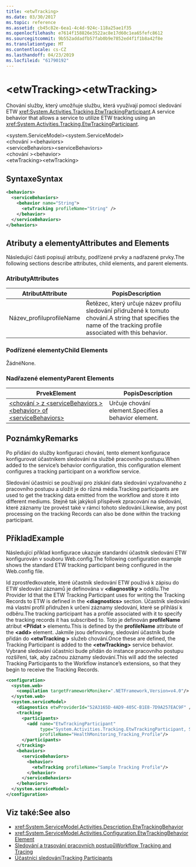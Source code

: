 ```yaml
---
title: <etwTracking>
ms.date: 03/30/2017
ms.topic: reference
ms.assetid: cb45c82e-6ea1-4c4d-924c-118a25ae1f35
ms.openlocfilehash: e7614f158826e3522ac8e17d60c1ea65fefc8612
ms.sourcegitcommit: 9b552addadfb57fab0b9e7852ed4f1f1b8a42f8e
ms.translationtype: MT
ms.contentlocale: cs-CZ
ms.lasthandoff: 04/23/2019
ms.locfileid: "61790192"
---
```

# <a name="etwtracking"></a><span data-ttu-id="0db15-101">\<etwTracking></span><span class="sxs-lookup"><span data-stu-id="0db15-101">\<etwTracking></span></span>
<span data-ttu-id="0db15-102">Chování služby, který umožňuje službu, která využívají pomocí sledování ETW <xref:System.Activities.Tracking.EtwTrackingParticipant>.</span><span class="sxs-lookup"><span data-stu-id="0db15-102">A service behavior that allows a service to utilize ETW tracking using an <xref:System.Activities.Tracking.EtwTrackingParticipant>.</span></span>  
  
<span data-ttu-id="0db15-103">\<system.ServiceModel></span><span class="sxs-lookup"><span data-stu-id="0db15-103">\<system.ServiceModel></span></span>  
<span data-ttu-id="0db15-104">\<chování ></span><span class="sxs-lookup"><span data-stu-id="0db15-104">\<behaviors></span></span>  
<span data-ttu-id="0db15-105">\<serviceBehaviors></span><span class="sxs-lookup"><span data-stu-id="0db15-105">\<serviceBehaviors></span></span>  
<span data-ttu-id="0db15-106">\<chování ></span><span class="sxs-lookup"><span data-stu-id="0db15-106">\<behavior></span></span>  
<span data-ttu-id="0db15-107">\<etwTracking></span><span class="sxs-lookup"><span data-stu-id="0db15-107">\<etwTracking></span></span>  
  
## <a name="syntax"></a><span data-ttu-id="0db15-108">Syntaxe</span><span class="sxs-lookup"><span data-stu-id="0db15-108">Syntax</span></span>  
  
```xml  
<behaviors>
  <serviceBehaviors>
    <behavior name="String">
      <etwTracking profileName="String" />
    </behavior>
  </serviceBehaviors>
</behaviors>  
```  
  
## <a name="attributes-and-elements"></a><span data-ttu-id="0db15-109">Atributy a elementy</span><span class="sxs-lookup"><span data-stu-id="0db15-109">Attributes and Elements</span></span>  
 <span data-ttu-id="0db15-110">Následující části popisují atributy, podřízené prvky a nadřazené prvky.</span><span class="sxs-lookup"><span data-stu-id="0db15-110">The following sections describe attributes, child elements, and parent elements.</span></span>  
  
### <a name="attributes"></a><span data-ttu-id="0db15-111">Atributy</span><span class="sxs-lookup"><span data-stu-id="0db15-111">Attributes</span></span>  
  
|<span data-ttu-id="0db15-112">Atribut</span><span class="sxs-lookup"><span data-stu-id="0db15-112">Attribute</span></span>|<span data-ttu-id="0db15-113">Popis</span><span class="sxs-lookup"><span data-stu-id="0db15-113">Description</span></span>|  
|---------------|-----------------|  
|<span data-ttu-id="0db15-114">Název_profilu</span><span class="sxs-lookup"><span data-stu-id="0db15-114">profileName</span></span>|<span data-ttu-id="0db15-115">Řetězec, který určuje název profilu sledování přidružené k tomuto chování.</span><span class="sxs-lookup"><span data-stu-id="0db15-115">A string that specifies the name of the tracking profile associated with this behavior.</span></span>|  
  
### <a name="child-elements"></a><span data-ttu-id="0db15-116">Podřízené elementy</span><span class="sxs-lookup"><span data-stu-id="0db15-116">Child Elements</span></span>  
 <span data-ttu-id="0db15-117">Žádné</span><span class="sxs-lookup"><span data-stu-id="0db15-117">None.</span></span>  
  
### <a name="parent-elements"></a><span data-ttu-id="0db15-118">Nadřazené elementy</span><span class="sxs-lookup"><span data-stu-id="0db15-118">Parent Elements</span></span>  
  
|<span data-ttu-id="0db15-119">Prvek</span><span class="sxs-lookup"><span data-stu-id="0db15-119">Element</span></span>|<span data-ttu-id="0db15-120">Popis</span><span class="sxs-lookup"><span data-stu-id="0db15-120">Description</span></span>|  
|-------------|-----------------|  
|[<span data-ttu-id="0db15-121">\<chování > z \<serviceBehaviors ></span><span class="sxs-lookup"><span data-stu-id="0db15-121">\<behavior> of \<serviceBehaviors></span></span>](../../../../../docs/framework/configure-apps/file-schema/windows-workflow-foundation/behavior-of-servicebehaviors-of-workflow.md)|<span data-ttu-id="0db15-122">Určuje chování element.</span><span class="sxs-lookup"><span data-stu-id="0db15-122">Specifies a behavior element.</span></span>|  
  
## <a name="remarks"></a><span data-ttu-id="0db15-123">Poznámky</span><span class="sxs-lookup"><span data-stu-id="0db15-123">Remarks</span></span>  
 <span data-ttu-id="0db15-124">Po přidání do služby konfiguraci chování, tento element konfigurace konfigurovat účastníkem sledování na službě pracovního postupu.</span><span class="sxs-lookup"><span data-stu-id="0db15-124">When added to the service’s behavior configuration, this configuration element configures a tracking participant on a workflow service.</span></span>  
  
 <span data-ttu-id="0db15-125">Sledování účastníci se používají pro získání data sledování vyzařovaného z pracovního postupu a uložit je do různá média.</span><span class="sxs-lookup"><span data-stu-id="0db15-125">Tracking participants are used to get the tracking data emitted from the workflow and store it into different mediums.</span></span> <span data-ttu-id="0db15-126">Stejně tak jakýkoli příspěvek zpracování na sledování, které záznamy lze provést také v rámci tohoto sledování.</span><span class="sxs-lookup"><span data-stu-id="0db15-126">Likewise, any post processing on the tracking Records can also be done within the tracking participant.</span></span>  
  
## <a name="example"></a><span data-ttu-id="0db15-127">Příklad</span><span class="sxs-lookup"><span data-stu-id="0db15-127">Example</span></span>  
 <span data-ttu-id="0db15-128">Následující příklad konfigurace ukazuje standardní účastník sledování ETW konfigurován v souboru Web.config.</span><span class="sxs-lookup"><span data-stu-id="0db15-128">The following configuration example shows the standard ETW tracking participant being configured in the Web.config file.</span></span>  
  
 <span data-ttu-id="0db15-129">Id zprostředkovatele, které účastník sledování ETW používá k zápisu do ETW sledování záznamů je definována v  **\<diagnostiky >** oddílu.</span><span class="sxs-lookup"><span data-stu-id="0db15-129">The Provider Id that the ETW Tracking Participant uses for writing the Tracking Records to ETW is defined in the **\<diagnostics>** section.</span></span> <span data-ttu-id="0db15-130">Účastník sledování má vlastní profil přidružen k určení záznamy sledování, které se přihlásí k odběru.</span><span class="sxs-lookup"><span data-stu-id="0db15-130">The tracking participant has a profile associated with it to specify the tracking records it has subscribed to.</span></span> <span data-ttu-id="0db15-131">Toto je definován **profileName** atribut  **\<Přidat >** elementu.</span><span class="sxs-lookup"><span data-stu-id="0db15-131">This is defined by the **profileName** attribute of the **\<add>** element.</span></span> <span data-ttu-id="0db15-132">Jakmile jsou definovány, sledování účastník bude přidán do  **\<etwTracking >** služeb chování.</span><span class="sxs-lookup"><span data-stu-id="0db15-132">Once these are defined, the Tracking Participant is added to the **\<etwTracking>** service behavior.</span></span> <span data-ttu-id="0db15-133">Vybrané sledování účastníci bude přidán do instance pracovního postupu rozšíření, tak, aby začnou záznamy sledování.</span><span class="sxs-lookup"><span data-stu-id="0db15-133">This will add the selected Tracking Participants to the Workflow instance’s extensions, so that they begin to receive the Tracking Records.</span></span>  
  
```xml  
<configuration>   
  <system.web>   
    <compilation targetFrameworkMoniker=".NETFramework,Version=v4.0"/>   
  </system.web>   
  <system.serviceModel>   
    <diagnostics etwProviderId="52A3165D-4AD9-405C-B1E8-7D9A257EAC9F" />                
    <tracking>   
      <participants>   
        <add name="EtwTrackingParticipant"   
             type="System.Activities.Tracking.EtwTrackingParticipant, System.Activities, Version=4.0.0.0, Culture=neutral, PublicKeyToken=31bf3856ad364e35"   
             profileName="HealthMonitoring_Tracking_Profile"/>   
      </participants>   
    </tracking>   
    <behaviors>   
      <serviceBehaviors>   
        <behavior>   
          <etwTracking profileName="Sample Tracking Profile"/>  
        </behavior>   
      </serviceBehaviors>   
    </behaviors>   
  </system.serviceModel>   
</configuration>  
```  
  
## <a name="see-also"></a><span data-ttu-id="0db15-134">Viz také:</span><span class="sxs-lookup"><span data-stu-id="0db15-134">See also</span></span>

- <xref:System.ServiceModel.Activities.Description.EtwTrackingBehavior>
- <xref:System.ServiceModel.Activities.Configuration.EtwTrackingBehaviorElement>
- [<span data-ttu-id="0db15-135">Sledování a trasování pracovních postupů</span><span class="sxs-lookup"><span data-stu-id="0db15-135">Workflow Tracking and Tracing</span></span>](../../../../../docs/framework/windows-workflow-foundation/workflow-tracking-and-tracing.md)
- [<span data-ttu-id="0db15-136">Účastníci sledování</span><span class="sxs-lookup"><span data-stu-id="0db15-136">Tracking Participants</span></span>](../../../../../docs/framework/windows-workflow-foundation/tracking-participants.md)
